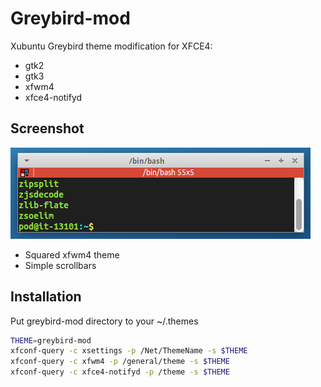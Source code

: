 # Greybird-mod
Xubuntu Greybird theme modification for XFCE4:
* gtk2
* gtk3
* xfwm4
* xfce4-notifyd


## Screenshot
![Screenshot](screenshot.png)

* Squared xfwm4 theme
* Simple scrollbars


## Installation
Put greybird-mod directory to your ~/.themes

```bash
THEME=greybird-mod
xfconf-query -c xsettings -p /Net/ThemeName -s $THEME
xfconf-query -c xfwm4 -p /general/theme -s $THEME
xfconf-query -c xfce4-notifyd -p /theme -s $THEME
```
